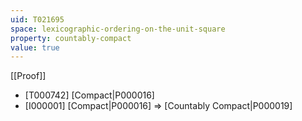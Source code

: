 ```yaml
---
uid: T021695
space: lexicographic-ordering-on-the-unit-square
property: countably-compact
value: true
---
```

[[Proof]]

* [T000742] [Compact|P000016]
* [I000001] [Compact|P000016] => [Countably Compact|P000019]

